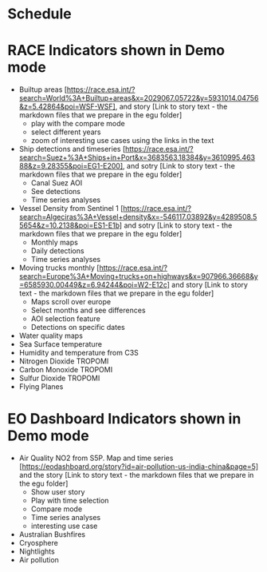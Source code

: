# Schedule


# RACE Indicators shown in Demo mode

- Builtup areas [https://race.esa.int/?search=World%3A+Builtup+areas&x=2029067.05722&y=5931014.04756&z=5.42864&poi=WSF-WSF], and story [Link to story text - the markdown files that we prepare in the egu folder]
  - play with the compare mode
  - select different years
  - zoom of interesting use cases using the links in the text
- Ship detections and timeseries [https://race.esa.int/?search=Suez+%3A+Ships+in+Port&x=3683563.18384&y=3610995.46388&z=9.28355&poi=EG1-E200], and sotry [Link to story text - the markdown files that we prepare in the egu folder]
  - Canal Suez AOI
  - See detections
  - Time series analyses
- Vessel Density from Sentinel 1 [https://race.esa.int/?search=Algeciras%3A+Vessel+density&x=-546117.03892&y=4289508.55654&z=10.2138&poi=ES1-E1b] and sotry [Link to story text - the markdown files that we prepare in the egu folder]
  - Monthly maps
  - Daily detections
  - Time series analyses
- Moving trucks monthly [https://race.esa.int/?search=Europe%3A+Moving+trucks+on+highways&x=907966.36668&y=6585930.00449&z=6.94244&poi=W2-E12c] and story [Link to story text - the markdown files that we prepare in the egu folder]
  - Maps scroll over europe
  - Select months and see differences
  - AOI selection feature
  - Detections on specific dates 
- Water quality maps
- Sea Surface temperature
- Humidity and temperature from C3S
- Nitrogen Dioxide TROPOMI
- Carbon Monoxide TROPOMI
- Sulfur Dioxide TROPOMI
- Flying Planes


# EO Dashboard Indicators shown in Demo mode

- Air Quality NO2 from S5P. Map and time series [https://eodashboard.org/story?id=air-pollution-us-india-china&page=5] and the story [Link to story text - the markdown files that we prepare in the egu folder]
  - Show user story
  - Play with time selection
  - Compare mode
  - Time series analyses
  - interesting use case
- Australian Bushfires
- Cryosphere
- Nightlights
- Air pollution
